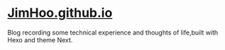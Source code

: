 # [JimHoo.github.io](https://jimhoo.github.io/)  
Blog recording some technical experience and thoughts of life,built with Hexo and theme Next.